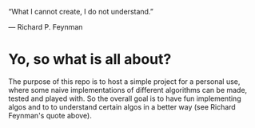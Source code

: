 “What I cannot create, I do not understand.”

― Richard P. Feynman

# Yo, so what is all about?

The purpose of this repo is to host a simple project for a personal use,
where some naive implementations of different algorithms can be made, tested and played with.
So the overall goal is to have fun implementing algos and to to understand certain algos in a better way (see Richard Feynman's quote above).
